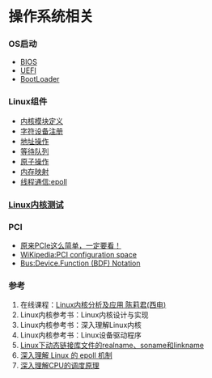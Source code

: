 # 操作系统相关

### OS启动
- [BIOS](boot.md#bios)
- [UEFI](boot.md#uefi)
- [BootLoader](boot.md#bootloader)

### Linux组件
- [内核模块定义](kernel.md)
- [字符设备注册](kernel.md#字符设备注册)
- [地址操作](kernel.md#地址操作)
- [等待队列](component.md#wait-queue)
- [原子操作](component.md#atomic)
- [内存映射](memory.md)
- [线程通信:epoll](epoll.md)

### [Linux内核测试](selftest.md)

### PCI
- [原来PCIe这么简单，一定要看！](https://www.sohu.com/a/300238384_505795?qq-pf-to=pcqq.c2c)
- [WiKipedia:PCI configuration space](https://en.wikipedia.org/wiki/PCI_configuration_space)
- [Bus:Device.Function (BDF) Notation](https://wiki.xenproject.org/wiki/Bus:Device.Function_(BDF)_Notation)

### 参考
1. 在线课程：[Linux内核分析及应用 陈莉君(西电)](https://www.xuetangx.com/course/XIYOU08091001441/1516763)
2. Linux内核参考书：Linux内核设计与实现
3. Linux内核参考书：深入理解Linux内核
4. Linux内核参考书：Linux设备驱动程序
5. [Linux下动态链接库文件的realname、soname和linkname](https://blog.csdn.net/J_H_C/article/details/98375371)
6. [深入理解 Linux 的 epoll 机制](https://mp.weixin.qq.com/s/YNgYwR3gYBICkAj_cesw2g)
7. [深入理解CPU的调度原理](https://mp.weixin.qq.com/s?__biz=MzAxNDI5NzEzNg==&mid=2651169736&idx=1&sn=b84b1b19f2f8c3fcf75600762370ad21&chksm=80647297b713fb81a26e0ab2d8dae3c35b763bfaaa5ed69d5e5d59be72e3bf19e5b571f0872c&scene=21#wechat_redirect)
